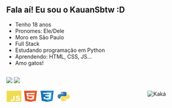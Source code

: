 ## Fala aí! Eu sou o KauanSbtw :D

- Tenho 18 anos
- Pronomes: Ele/Dele
- Moro em São Paulo
- Full Stack
- Estudando programação em Python
- Aprendendo: HTML, CSS, JS...
- Amo gatos!

##
<div>
  <img height="180em" src="https://github-readme-stats.vercel.app/api?username=KauanSbtw&show_icons=true&theme=blue_navy"/>
  <img height="180em" src="https://github-readme-stats.vercel.app/api/top-langs/?username=KauanSbtw&show_icons=true&theme=blue_navy&layout=compact"/>
</div>

<div style="display: inline_block"><br>
  <img align="center" alt="Kaká-Js" height="30" width="40" src="https://raw.githubusercontent.com/devicons/devicon/master/icons/javascript/javascript-plain.svg">
  <img align="center" alt="Kaká-HTML" height="30" width="40" src="https://raw.githubusercontent.com/devicons/devicon/master/icons/html5/html5-original.svg">
  <img align="center" alt="Kaká-CSS" height="30" width="40" src="https://raw.githubusercontent.com/devicons/devicon/master/icons/css3/css3-original.svg">
  <img align="center" alt="Kaká-Python" height="30" width="40" src="https://raw.githubusercontent.com/devicons/devicon/master/icons/python/python-original.svg">
  <img align="right" alt="Kaká" height="120" width="130" src="https://camo.githubusercontent.com/ed0394673e97d66c3182317970fdacb00c0faa4cbf9d298f80f39951ec837a28/68747470733a2f2f6172742e6e6766696c65732e636f6d2f696d616765732f323931373030302f323931373234395f616464696e67766f69645f616e696d6174696f6e2d617474656d70742e6769663f6631363730383039323739">
</div>



